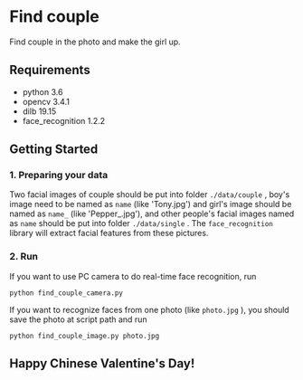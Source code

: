 # Find couple

Find couple in the photo and make the girl up.



## Requirements

- python 3.6
- opencv 3.4.1
- dilb 19.15
- face_recognition 1.2.2

## Getting Started

### 1. Preparing your data

Two facial images of couple should be put into folder `./data/couple` , boy's image need to be named as `name` (like 'Tony.jpg') and girl's image should be named as `name_` (like 'Pepper_.jpg'), and other people's facial images named as `name` should be put into folder `./data/single` . The `face_recognition` library will extract facial features from these pictures.

### 2. Run

If you want to use PC camera to do real-time face recognition, run

```
python find_couple_camera.py
```

If you want to recognize faces from one photo (like `photo.jpg` ), you should save the photo at script path and run

```
python find_couple_image.py photo.jpg
```

## Happy Chinese Valentine's Day!
